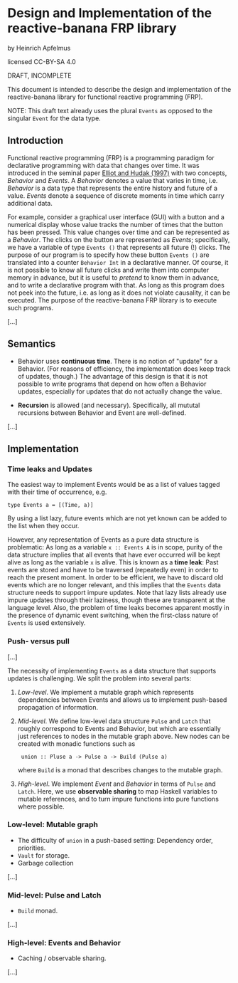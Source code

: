 # Design and Implementation of the reactive-banana FRP library

by Heinrich Apfelmus

licensed CC-BY-SA 4.0

DRAFT, INCOMPLETE

This document is intended to describe the design and implementation of the reactive-banana library for functional reactive programming (FRP).

NOTE: This draft text already uses the plural `Events` as opposed to the singular `Event` for the data type.

## Introduction

Functional reactive programming (FRP) is a programming paradigm for declarative programming with data that changes over time. It was introduced in the seminal paper [Elliot and Hudak (1997)][fran] with two concepts, *Behavior* and *Events*. A *Behavior* denotes a value that varies in time, i.e. *Behavior* is a data type that represents the entire history and future of a value. *Events* denote a sequence of discrete moments in time which carry additional data.

For example, consider a graphical user interface (GUI) with a button and a numerical display whose value tracks the number of times that the button has been pressed. This value changes over time and can be represented as a *Behavior*. The clicks on the button are represented as *Events*; specifically, we have a variable of type `Events ()` that represents all future (!) clicks. The purpose of our program is to specify how these button `Events ()` are translated into a counter `Behavior Int` in a declarative manner. Of course, it is not possible to know all future clicks and write them into computer memory in advance, but it is useful to *pretend* to know them in advance, and to write a declarative program with that. As long as this program does not peek into the future, i.e. as long as it does not violate causality, it can be executed. The purpose of the reactive-banana FRP library is to execute such programs.

  [fran]: http://conal.net/papers/icfp97/

[…]

## Semantics

* Behavior uses **continuous time**. There is no notion of "update" for a Behavior. (For reasons of efficiency, the implementation does keep track of updates, though.) The advantage of this design is that it is not possible to write programs that depend on how often a Behavior updates, especially for updates that do not actually change the value.

* **Recursion** is allowed (and necessary). Specifically, all mututal recursions between Behavior and Event are well-defined.

[…]

## Implementation

### Time leaks and Updates

The easiest way to implement Events would be as a list of values tagged with their time of occurrence, e.g.

    type Events a = [(Time, a)]

By using a list lazy, future events which are not yet known can be added to the list when they occur.

However, any representation of Events as a pure data structure is problematic: As long as a variable `x :: Events A` is in scope, purity of the data structure implies that all events that have ever occurred will be kept alive as long as the variable `x` is alive. This is known as a **time leak**: Past events are stored and have to be traversed (repeatedly even) in order to reach the present moment. In order to be efficient, we have to discard old events which are no longer relevant, and this implies that the `Events` data structure needs to support impure updates. Note that lazy lists already use impure updates through their laziness, though these are transparent at the language level. Also, the problem of time leaks becomes apparent mostly in the presence of dynamic event switching, when the first-class nature of `Events` is used extensively.

### Push- versus pull

[…]

The necessity of implementing `Events` as a data structure that supports updates is challenging. We split the problem into several parts:

1. *Low-level*. We implement a mutable graph which represents dependencies between Events and allows us to implement push-based propagation of information.

2. *Mid-level*. We define low-level data structure `Pulse` and `Latch` that roughly correspond to Events and Behavior, but which are essentially just references to nodes in the mutable graph above. New nodes can be created with monadic functions such as

        union :: Pluse a -> Pulse a -> Build (Pulse a)

    where `Build` is a monad that describes changes to the mutable graph.

3. *High-level*. We implement *Event* and *Behavior* in terms of `Pulse` and `Latch`. Here, we use **observable sharing** to map Haskell variables to mutable references, and to turn impure functions into pure functions where possible.

### Low-level: Mutable graph

* The difficulty of `union` in a push-based setting: Dependency order, priorities.
* `Vault` for storage.
* Garbage collection

[…]

### Mid-level: Pulse and Latch

* `Build` monad.

[…]

### High-level: Events and Behavior

* Caching / observable sharing.

[…]
